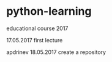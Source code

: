 # python-learning
educational course 2017

17.05.2017 first lecture

apdrinev
18.05.2017 create a repository
